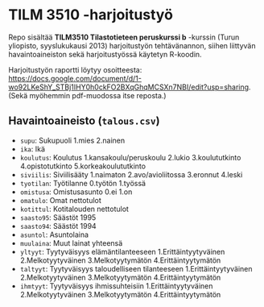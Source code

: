 # TILM 3510 -harjoitustyö #

Repo sisältää **TILM3510 Tilastotieteen peruskurssi b** -kurssin (Turun yliopisto, syyslukukausi 2013) harjoitustyön tehtävänannon, siihen liittyvän havaintoaineiston sekä harjoitustyössä käytetyn R-koodin.

Harjoitustyön raportti löytyy osoitteesta: https://docs.google.com/document/d/1-wo92LKeShY_STBj1IHY0h0ckFO2BXqGhqMCSXn7NBI/edit?usp=sharing. (Sekä myöhemmin pdf-muodossa itse reposta.)

## Havaintoaineisto (`talous.csv`) ##

* `supu`: Sukupuoli
1.mies 2.nainen 
* `ika`: Ikä 
* `koulutus`: Koulutus 
1.kansakoulu/peruskoulu 2.lukio 3.koulututkinto 4.opistotutkinto 5.korkeakoulututkinto 
* `siviilis`: Siviilisääty 
1.naimaton 2.avo/avioliitossa 3.eronnut 4.leski 
* `tyotilan`: Työtilanne 
0.työtön 1.työssä 
* `omistusa`: Omistusasunto 
0.ei 1.on 
* `omatulo`: Omat nettotulot 
* `kotittul`: Kotitalouden nettotulot 
* `saasto95`: Säästöt 1995 
* `saasto94`: Säästöt 1994 
* `asuntol`: Asuntolaina 
* `muulaina`: Muut lainat yhteensä 
* `yltyyt`: Tyytyväisyys elämäntilanteeseen 
1.Erittäintyytyväinen 2.Melkotyytyväinen 3.Melkotyytymätön 4.Erittäintyytymätön 
* `taltyyt`: Tyytyväisyys taloudelliseen tilanteeseen 
1.Erittäintyytyväinen 2.Melkotyytyväinen 3.Melkotyytymätön 4.Erittäintyytymätön 
* `ihmtyyt`: Tyytyväisyys ihmissuhteisiin 
1.Erittäintyytyväinen 2.Melkotyytyväinen 3.Melkotyytymätön 4.Erittäintyytymätön